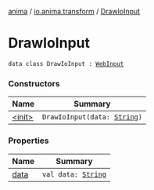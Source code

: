 [anima](../../index.md) / [io.anima.transform](../index.md) / [DrawIoInput](./index.md)

# DrawIoInput

`data class DrawIoInput : `[`WebInput`](../../io.anima.web/-web-input/index.md)

### Constructors

| Name | Summary |
|---|---|
| [&lt;init&gt;](-init-.md) | `DrawIoInput(data: `[`String`](https://kotlinlang.org/api/latest/jvm/stdlib/kotlin/-string/index.html)`)` |

### Properties

| Name | Summary |
|---|---|
| [data](data.md) | `val data: `[`String`](https://kotlinlang.org/api/latest/jvm/stdlib/kotlin/-string/index.html) |
